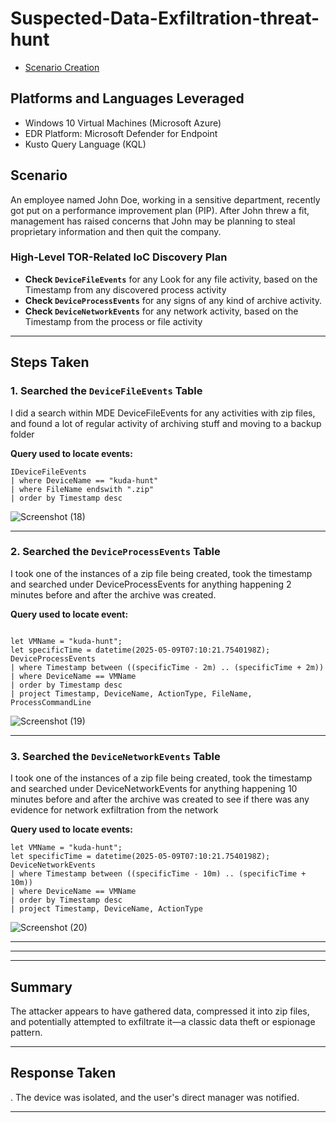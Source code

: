 # Suspected-Data-Exfiltration-threat-hunt

- [Scenario Creation](https://github.com/KudaGotora/Suspected-Data-Exfiltration-threat-hunt/blob/main/threat-hunt-scenario-event-creation.md)

## Platforms and Languages Leveraged
- Windows 10 Virtual Machines (Microsoft Azure)
- EDR Platform: Microsoft Defender for Endpoint
- Kusto Query Language (KQL)


##  Scenario

An employee named John Doe, working in a sensitive department, recently got put on a performance improvement plan (PIP). After John threw a fit, management has raised concerns that John may be planning to steal proprietary information and then quit the company. 

### High-Level TOR-Related IoC Discovery Plan

- **Check `DeviceFileEvents`** for any Look for any file activity, based on the Timestamp from any discovered process activity
- **Check `DeviceProcessEvents`** for any signs of any kind of archive activity.
- **Check `DeviceNetworkEvents`** for any network activity, based on the Timestamp from the process or file activity

---

## Steps Taken

### 1. Searched the `DeviceFileEvents` Table

I did a search within MDE DeviceFileEvents for any activities with zip files, and found a lot of regular activity of archiving stuff and moving to a backup folder


**Query used to locate events:**

```kql
IDeviceFileEvents
| where DeviceName == "kuda-hunt"
| where FileName endswith ".zip"
| order by Timestamp desc

```

![Screenshot (18)](https://github.com/user-attachments/assets/993637b3-e90a-4e68-af5d-46c4ef36daf0)

---

### 2. Searched the `DeviceProcessEvents` Table

I took one of the instances of a zip file being created, took the timestamp and searched under DeviceProcessEvents for anything happening 2 minutes before and after the archive was created. 

**Query used to locate event:**

```kql

let VMName = "kuda-hunt";
let specificTime = datetime(2025-05-09T07:10:21.7540198Z);
DeviceProcessEvents
| where Timestamp between ((specificTime - 2m) .. (specificTime + 2m))
| where DeviceName == VMName
| order by Timestamp desc
| project Timestamp, DeviceName, ActionType, FileName, ProcessCommandLine

```

![Screenshot (19)](https://github.com/user-attachments/assets/149186a7-77e3-413e-9903-c9a7dd8af8fa)

---

### 3. Searched the `DeviceNetworkEvents` Table 

I took one of the instances of a zip file being created, took the timestamp and searched under DeviceNetworkEvents for anything happening 10 minutes before and after the archive was created  to see if there was any evidence for network exfiltration from the network

**Query used to locate events:**

```kql
let VMName = "kuda-hunt";
let specificTime = datetime(2025-05-09T07:10:21.7540198Z);
DeviceNetworkEvents
| where Timestamp between ((specificTime - 10m) .. (specificTime + 10m))
| where DeviceName == VMName
| order by Timestamp desc
| project Timestamp, DeviceName, ActionType

```

![Screenshot (20)](https://github.com/user-attachments/assets/b36c976e-cefc-463a-84bd-980db999d5f2)

---



---

---

## Summary

The attacker appears to have gathered data, compressed it into zip files, and potentially attempted to exfiltrate it—a classic data theft or espionage pattern.

---

## Response Taken


. The device was isolated, and the user's direct manager was notified.

---
